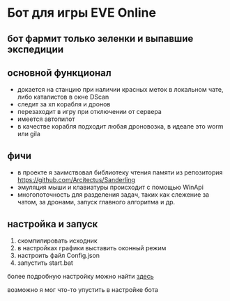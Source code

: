 # Бот для игры EVE Online

## бот фармит только зеленки и выпавшие экспедиции

## основной функционал
- докается на станцию при наличии красных меток в локальном чате, либо каталистов в окне DScan
- следит за хп корабля и дронов
- перезаходит в игру при отключении от сервера
- имеется автопилот
- в качестве корабля подходит любая дроновозка, в идеале это worm или gila

## фичи
- в проекте я заимствовал библиотеку чтения памяти из репозитория https://github.com/Arcitectus/Sanderling
- эмуляция мыши и клавиатуры происходит с помощью WinApi
- многопоточность для разделения задач, таких как слежение за чатом, за дронами, запуск главного алгоритма и др.

## настройка и запуск
1) скомпилировать исходник
2) в настройках графики выставить оконный режим
3) настроить файл Config.json
4) запустить start.bat

более подробную настройку можно найти [здесь](https://docs.google.com/document/d/1hAaAbwyPQVlCO3g8PsJpSPs5rMA0q_H0f43ebuLq07c/edit)

возможно я мог что-то упустить в настройке бота
